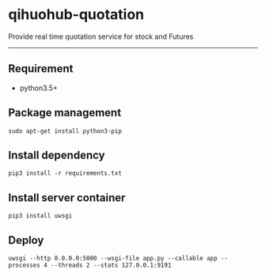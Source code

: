 # qihuohub-quotation
Provide real time quotation service for stock and Futures
***
## Requirement
* python3.5+

## Package management

	sudo apt-get install python3-pip
    
## Install dependency

	pip3 install -r requirements.txt

## Install server container

	pip3 install uwsgi

## Deploy

	uwsgi --http 0.0.0.0:5000 --wsgi-file app.py --callable app --processes 4 --threads 2 --stats 127.0.0.1:9191

	


